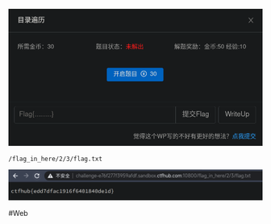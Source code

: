 ![](<./img/Pasted image 20230301155958.png>)

```
/flag_in_here/2/3/flag.txt
```

![](<./img/Pasted image 20230301160153.png>)

#Web